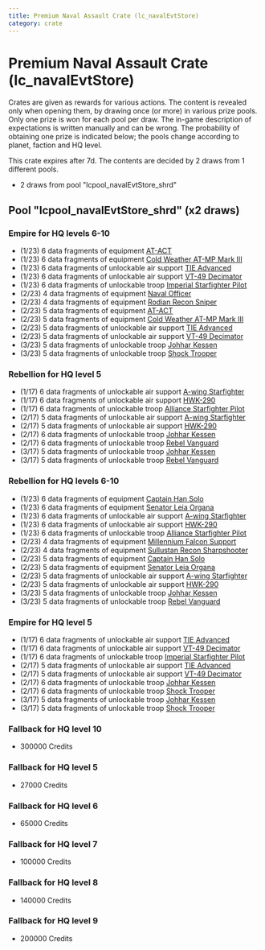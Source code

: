 ```yaml
---
title: Premium Naval Assault Crate (lc_navalEvtStore)
category: crate
---
```


# Premium Naval Assault Crate (lc_navalEvtStore)

Crates are given as rewards for various actions. The content is revealed only when opening them, by drawing once (or more) in various prize pools. Only one prize is won for each pool per draw. The in-game description of expectations is written manually and can be wrong. The probability of obtaining one prize is indicated below; the pools change according to planet, faction and HQ level.

This crate expires after 7d. The contents are decided by 2 draws from 1 different pools.
  * 2 draws from pool "lcpool_navalEvtStore_shrd"

## Pool "lcpool_navalEvtStore_shrd" (x2 draws)

### Empire for HQ levels 6-10

  * (1/23) 6 data fragments of equipment [AT-ACT](eqpEmpireCargoGreatDane)
  * (1/23) 6 data fragments of equipment [Cold Weather AT-MP Mark III](eqpEmpireArcticATMP)
  * (1/23) 6 data fragments of unlockable air support [TIE Advanced](TieAdvanced)
  * (1/23) 6 data fragments of unlockable air support [VT-49 Decimator](VT49)
  * (1/23) 6 data fragments of unlockable troop [Imperial Starfighter Pilot](TiePilot)
  * (2/23) 4 data fragments of equipment [Naval Officer](eqpEmpireNavalOfficer)
  * (2/23) 4 data fragments of equipment [Rodian Recon Sniper](eqpEmpireRodian)
  * (2/23) 5 data fragments of equipment [AT-ACT](eqpEmpireCargoGreatDane)
  * (2/23) 5 data fragments of equipment [Cold Weather AT-MP Mark III](eqpEmpireArcticATMP)
  * (2/23) 5 data fragments of unlockable air support [TIE Advanced](TieAdvanced)
  * (2/23) 5 data fragments of unlockable air support [VT-49 Decimator](VT49)
  * (3/23) 5 data fragments of unlockable troop [Johhar Kessen](EmpireJohhar)
  * (3/23) 5 data fragments of unlockable troop [Shock Trooper](Shock)

### Rebellion for HQ level 5

  * (1/17) 6 data fragments of unlockable air support [A-wing Starfighter](AWing)
  * (1/17) 6 data fragments of unlockable air support [HWK-290](HWK290)
  * (1/17) 6 data fragments of unlockable troop [Alliance Starfighter Pilot](XWingPilot)
  * (2/17) 5 data fragments of unlockable air support [A-wing Starfighter](AWing)
  * (2/17) 5 data fragments of unlockable air support [HWK-290](HWK290)
  * (2/17) 6 data fragments of unlockable troop [Johhar Kessen](RebelJohhar)
  * (2/17) 6 data fragments of unlockable troop [Rebel Vanguard](Vanguard)
  * (3/17) 5 data fragments of unlockable troop [Johhar Kessen](RebelJohhar)
  * (3/17) 5 data fragments of unlockable troop [Rebel Vanguard](Vanguard)

### Rebellion for HQ levels 6-10

  * (1/23) 6 data fragments of equipment [Captain Han Solo](eqpRebelCaptainSolo)
  * (1/23) 6 data fragments of equipment [Senator Leia Organa](eqpRebelDiplomat)
  * (1/23) 6 data fragments of unlockable air support [A-wing Starfighter](AWing)
  * (1/23) 6 data fragments of unlockable air support [HWK-290](HWK290)
  * (1/23) 6 data fragments of unlockable troop [Alliance Starfighter Pilot](XWingPilot)
  * (2/23) 4 data fragments of equipment [Millennium Falcon Support](eqpRebelChewie)
  * (2/23) 4 data fragments of equipment [Sullustan Recon Sharpshooter](eqpRebelSullustan)
  * (2/23) 5 data fragments of equipment [Captain Han Solo](eqpRebelCaptainSolo)
  * (2/23) 5 data fragments of equipment [Senator Leia Organa](eqpRebelDiplomat)
  * (2/23) 5 data fragments of unlockable air support [A-wing Starfighter](AWing)
  * (2/23) 5 data fragments of unlockable air support [HWK-290](HWK290)
  * (3/23) 5 data fragments of unlockable troop [Johhar Kessen](RebelJohhar)
  * (3/23) 5 data fragments of unlockable troop [Rebel Vanguard](Vanguard)

### Empire for HQ level 5

  * (1/17) 6 data fragments of unlockable air support [TIE Advanced](TieAdvanced)
  * (1/17) 6 data fragments of unlockable air support [VT-49 Decimator](VT49)
  * (1/17) 6 data fragments of unlockable troop [Imperial Starfighter Pilot](TiePilot)
  * (2/17) 5 data fragments of unlockable air support [TIE Advanced](TieAdvanced)
  * (2/17) 5 data fragments of unlockable air support [VT-49 Decimator](VT49)
  * (2/17) 6 data fragments of unlockable troop [Johhar Kessen](EmpireJohhar)
  * (2/17) 6 data fragments of unlockable troop [Shock Trooper](Shock)
  * (3/17) 5 data fragments of unlockable troop [Johhar Kessen](EmpireJohhar)
  * (3/17) 5 data fragments of unlockable troop [Shock Trooper](Shock)

### Fallback for HQ level 10

  * 300000 Credits

### Fallback for HQ level 5

  * 27000 Credits

### Fallback for HQ level 6

  * 65000 Credits

### Fallback for HQ level 7

  * 100000 Credits

### Fallback for HQ level 8

  * 140000 Credits

### Fallback for HQ level 9

  * 200000 Credits